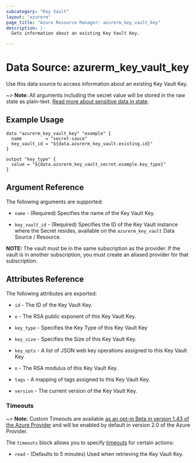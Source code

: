 ```yaml
---
subcategory: "Key Vault"
layout: "azurerm"
page_title: "Azure Resource Manager: azurerm_key_vault_key"
description: |-
  Gets information about an existing Key Vault Key.

---
```


# Data Source: azurerm_key_vault_key

Use this data source to access information about an existing Key Vault Key.

~> **Note:** All arguments including the secret value will be stored in the raw state as plain-text.
[Read more about sensitive data in state](/docs/state/sensitive-data.html).

## Example Usage

```hcl
data "azurerm_key_vault_key" "example" {
  name         = "secret-sauce"
  key_vault_id = "${data.azurerm_key_vault.existing.id}"
}

output "key_type" {
  value = "${data.azurerm_key_vault_secret.example.key_type}"
}
```

## Argument Reference

The following arguments are supported:

* `name` - (Required) Specifies the name of the Key Vault Key.

* `key_vault_id` - (Required) Specifies the ID of the Key Vault instance where the Secret resides, available on the `azurerm_key_vault` Data Source / Resource. 

**NOTE:** The vault must be in the same subscription as the provider. If the vault is in another subscription, you must create an aliased provider for that subscription.

## Attributes Reference

The following attributes are exported:

* `id` - The ID of the Key Vault Key.

* `e` - The RSA public exponent of this Key Vault Key.

* `key_type` - Specifies the Key Type of this Key Vault Key

* `key_size` - Specifies the Size of this Key Vault Key.

* `key_opts` - A list of JSON web key operations assigned to this Key Vault Key

* `n` - The RSA modulus of this Key Vault Key.

* `tags` - A mapping of tags assigned to this Key Vault Key.

* `version` - The current version of the Key Vault Key.


### Timeouts

~> **Note:** Custom Timeouts are available [as an opt-in Beta in version 1.43 of the Azure Provider](/docs/providers/azurerm/guides/2.0-beta.html) and will be enabled by default in version 2.0 of the Azure Provider.

The `timeouts` block allows you to specify [timeouts](https://www.terraform.io/docs/configuration/resources.html#timeouts) for certain actions:

* `read` - (Defaults to 5 minutes) Used when retrieving the Key Vault Key.
